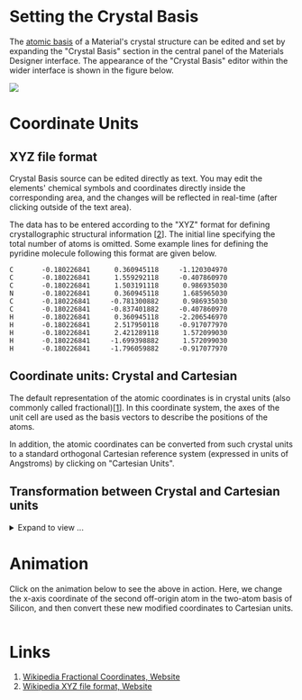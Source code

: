 # Setting the Crystal Basis

The [atomic basis](../../properties-directory/structural/basis.md) of a Material's crystal structure can be edited and set by expanding the "Crystal Basis" section in the central panel of the Materials Designer interface. The appearance of the "Crystal Basis" editor within the wider interface is shown in the figure below.

<img src="/images/crystal-basis.png"/>


# Coordinate Units

## XYZ file format

Crystal Basis source can be edited directly as text. You may edit the elements' chemical symbols and coordinates directly inside the corresponding area, and the changes will be reflected in real-time (after clicking outside of the text area). 

The data has to be entered according to the "XYZ" format for defining crystallographic structural information [[2](#links)]. The initial line specifying the total number of atoms is omitted. Some example lines for defining the pyridine molecule following this format are given below.

```
C       -0.180226841      0.360945118     -1.120304970
C       -0.180226841      1.559292118     -0.407860970
C       -0.180226841      1.503191118      0.986935030
N       -0.180226841      0.360945118      1.685965030
C       -0.180226841     -0.781300882      0.986935030
C       -0.180226841     -0.837401882     -0.407860970
H       -0.180226841      0.360945118     -2.206546970
H       -0.180226841      2.517950118     -0.917077970
H       -0.180226841      2.421289118      1.572099030
H       -0.180226841     -1.699398882      1.572099030
H       -0.180226841     -1.796059882     -0.917077970
```

## Coordinate units: Crystal and Cartesian

The default representation of the atomic coordinates is in crystal units (also commonly called fractional)[[1](#links)]. In this coordinate system, the axes of the unit cell are used as the basis vectors to describe the positions of the atoms.

In addition, the atomic coordinates can be converted from such crystal units to a standard orthogonal Cartesian reference system (expressed in units of Angstroms) by clicking on "Cartesian Units".

## Transformation between Crystal and Cartesian units

<details markdown="1">
  <summary>
    Expand to view ...
  </summary>

If we define the unit cell of the crystal as a parallelepiped characterized by the lengths of its edges $a$, $b$, $c$ (expressed in Angstroms) and angles between them $\alpha$, $\beta$, $\gamma$, then the transformation equation for converting a generic set of crystal coordinates $(u,v,w)$ to its corresponding Cartesian Angstrom coordinates $(x,y,z)$ can be expressed as.

$$
{\displaystyle \left[{\begin{matrix}x\\y\\z\end{matrix}}\right]=\left[{\begin{matrix}a&b\cos(\gamma )&c\cos(\beta )\\0&b\sin(\gamma )&c{\frac {\cos(\alpha )-\cos(\beta )\cos(\gamma )}{\sin(\gamma )}}\\0&0&{\frac {\Omega }{ab\sin(\gamma )}}\end{matrix}}\right]\left[{\begin{matrix}u\\v\\w\end{matrix}}\right].}
$$

The inverse procedure can be achieved through.

$$
{\displaystyle \left[{\begin{matrix}u\\v\\w\end{matrix}}\right]=\left[{\begin{matrix}{\frac {1}{a}}&-{\frac {\cos(\gamma )}{a\sin(\gamma )}}&bc{\frac {\cos(\alpha )\cos(\gamma )-\cos(\beta )}{\Omega \sin(\gamma )}}\\0&{\frac {1}{b\sin(\gamma )}}&ac{\frac {\cos(\beta )\cos(\gamma )-\cos(\alpha )}{\Omega \sin(\gamma )}}\\0&0&{\frac {ab\sin(\gamma )}{\Omega }}\end{matrix}}\right]\left[{\begin{matrix}x\\y\\z\end{matrix}}\right]}
$$

</details>

# Animation

Click on the animation below to see the above in action. Here, we change the x-axis coordinate of the second off-origin atom in the two-atom basis of Silicon, and then convert these new modified coordinates to Cartesian units.

<img data-gifffer="/images/ChangeMaterialBasis.gif" />

# Links

1. [Wikipedia Fractional Coordinates, Website](https://en.wikipedia.org/wiki/Fractional_coordinates)
2. [Wikipedia XYZ file format, Website](https://en.wikipedia.org/wiki/XYZ_file_format)

